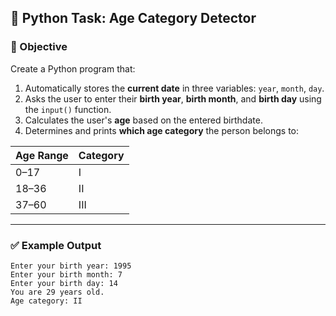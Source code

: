 ## 🧠 Python Task: Age Category Detector

### 📝 Objective
Create a Python program that:
1. Automatically stores the **current date** in three variables: `year`, `month`, `day`.
2. Asks the user to enter their **birth year**, **birth month**, and **birth day** using the `input()` function.
3. Calculates the user's **age** based on the entered birthdate.
4. Determines and prints **which age category** the person belongs to:

| Age Range | Category |
|-----------|----------|
| 0–17      | I        |
| 18–36     | II       |
| 37–60     | III      |

---

### ✅ Example Output

```plaintext
Enter your birth year: 1995  
Enter your birth month: 7  
Enter your birth day: 14  
You are 29 years old.  
Age category: II